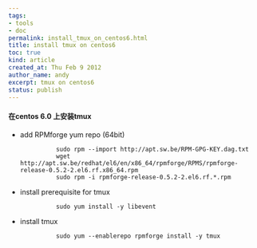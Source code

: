 ```yaml
---
tags:
- tools
- doc
permalink: install_tmux_on_centos6.html
title: install tmux on centos6
toc: true
kind: article
created_at: Thu Feb 9 2012
author_name: andy
excerpt: tmux on centos6
status: publish
---
```


#### 在centos 6.0 上安装tmux
* add RPMforge yum repo (64bit)

                sudo rpm --import http://apt.sw.be/RPM-GPG-KEY.dag.txt  
                wget http://apt.sw.be/redhat/el6/en/x86_64/rpmforge/RPMS/rpmforge-release-0.5.2-2.el6.rf.x86_64.rpm  
                sudo rpm -i rpmforge-release-0.5.2-2.el6.rf.*.rpm  

* install prerequisite for tmux

                sudo yum install -y libevent

* install tmux

                sudo yum --enablerepo rpmforge install -y tmux
